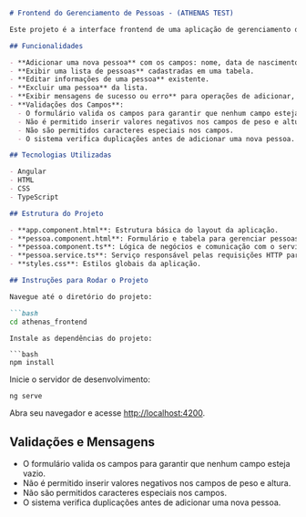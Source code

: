 
```markdown
# Frontend do Gerenciamento de Pessoas - (ATHENAS TEST)

Este projeto é a interface frontend de uma aplicação de gerenciamento de pessoas, utilizando Angular.

## Funcionalidades

- **Adicionar uma nova pessoa** com os campos: nome, data de nascimento, peso, altura e sexo.
- **Exibir uma lista de pessoas** cadastradas em uma tabela.
- **Editar informações de uma pessoa** existente.
- **Excluir uma pessoa** da lista.
- **Exibir mensagens de sucesso ou erro** para operações de adicionar, editar e excluir.
- **Validações dos Campos**:
  - O formulário valida os campos para garantir que nenhum campo esteja vazio.
  - Não é permitido inserir valores negativos nos campos de peso e altura.
  - Não são permitidos caracteres especiais nos campos.
  - O sistema verifica duplicações antes de adicionar uma nova pessoa.

## Tecnologias Utilizadas

- Angular
- HTML
- CSS
- TypeScript

## Estrutura do Projeto

- **app.component.html**: Estrutura básica do layout da aplicação.
- **pessoa.component.html**: Formulário e tabela para gerenciar pessoas.
- **pessoa.component.ts**: Lógica de negócios e comunicação com o serviço backend.
- **pessoa.service.ts**: Serviço responsável pelas requisições HTTP para o backend.
- **styles.css**: Estilos globais da aplicação.

## Instruções para Rodar o Projeto

Navegue até o diretório do projeto:

```bash
cd athenas_frontend
```


```
Instale as dependências do projeto:

```bash
npm install
```

Inicie o servidor de desenvolvimento:

```bash
ng serve
```

Abra seu navegador e acesse [http://localhost:4200](http://localhost:4200).

## Validações e Mensagens

- O formulário valida os campos para garantir que nenhum campo esteja vazio.
- Não é permitido inserir valores negativos nos campos de peso e altura.
- Não são permitidos caracteres especiais nos campos.
- O sistema verifica duplicações antes de adicionar uma nova pessoa.
